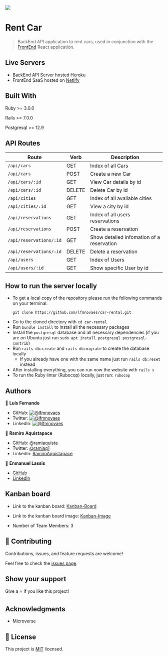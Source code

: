 ![](https://img.shields.io/badge/Microverse-blueviolet)

# Rent Car

> BackEnd API application to rent cars, used in conjunction with the [FrontEnd](https://github.com/lfmnovaes/car-rental-front-end) React application.

## Live Servers

- BackEnd API Server hosted [Heroku](https://final-capstone-project-lfmn.herokuapp.com/api/cars)
- FrontEnd SaaS hosted on [Netlify](https://car-rental-frontend-lfmn.netlify.app/)

## Built With

Ruby >= 3.0.0

Rails >= 7.0.0

Postgresql >= 12.9

## API Routes

| Route | Verb | Description |
|---------|-------------|-------------|
| `/api/cars` | GET | Index of all Cars |
| `/api/cars` | POST | Create a new Car |
| `/api/cars/:id` | GET | View Car details by id |
| `/api/cars/:id` | DELETE | Delete Car by id |
| `/api/cities` | GET | Index of all available cities |
| `/api/cities/:id` | GET | View a city by id |
| `/api/reservations` | GET | Index of all users reservations |
| `/api/reservations` | POST | Create a reservation |
| `/api/reservations/:id` | GET | Show detailed infomation of a reservation |
| `/api/reservations/:id` | DELETE | Delete a reservation |
| `/api/users` | GET | Index of Users |
| `/api/users/:id` | GET | Show specific User by id |

## How to run the server locally

- To get a local copy of the repository please run the following commands on your terminal:
   ```
   git clone https://github.com/lfmnovaes/car-rental.git
   ```
- Go to the cloned directory with `cd car-rental`
- Run `bundle install` to install all the necessary packages
- Install the `postgresql` database and all necessary dependencies (if you are on Ubuntu just run `sudo apt install postgresql postgresql-contrib`)
- Run `rails db:create` and `rails db:migrate` to create the database locally
  - If you already have one with the same name just run `rails db:reset` instead
- After installing everything, you can run now the website with `rails s`
- To run the Ruby linter (Rubocop) locally, just run: `rubocop`
  
## Authors

👤 **Luís Fernando**

- GitHub: [![@lfmnovaes](https://img.shields.io/github/followers/lfmnovaes?color=lightgray&style=plastic&labelColor=blue)](https://github.com/lfmnovaes)
- Twitter: [![@lfmnovaes](https://img.shields.io/twitter/follow/lfmnovaes?style=plastic&labelColor=blue)](https://www.twitter.com/lfmnovaes/)
- LinkedIn: [![@lfmnovaes](https://img.shields.io/badge/LinkedIn-blue?style=plastic&logo=linkedin)](https://www.linkedin.com/in/lfmnovaes/)

👤 **Ramiro Aquistapace**

- GitHub: [@ramiaquista](https://github.com/ramiaquista)
- Twitter: [@ramiaq1](https://twitter.com/ramiaq1)
- LinkedIn: [RamiroAquistapace](https://www.linkedin.com/in/ramiro-aquistapace-32b61b204/)

👤 **Enmanuel Lassis**

- [GitHub](https://github.com/elassis)
- [LinkedIn](https://linkedin.com/in/enmanuel-lassis-peña)

## Kanban board

- Link to the kanban board: [Kanban-Board](https://github.com/lfmnovaes/car-rental-back-end/projects/1)

- Link to the kanban board image: [Kanban-Image](https://user-images.githubusercontent.com/61469201/154359272-8ebc368b-dcb9-403c-93df-e5a7b50b8ba7.png)

- Number of Team Members: 3

## 🤝 Contributing

Contributions, issues, and feature requests are welcome!

Feel free to check the [issues page](../../issues/).

## Show your support

Give a ⭐️ if you like this project!

## Acknowledgments

- Microverse

## 📝 License

This project is [MIT](./LICENSE) licensed.
